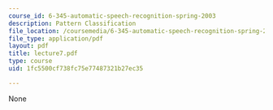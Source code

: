 ```yaml
---
course_id: 6-345-automatic-speech-recognition-spring-2003
description: Pattern Classification
file_location: /coursemedia/6-345-automatic-speech-recognition-spring-2003/1fc5500cf738fc75e77487321b27ec35_lecture7.pdf
file_type: application/pdf
layout: pdf
title: lecture7.pdf
type: course
uid: 1fc5500cf738fc75e77487321b27ec35

---
```

None